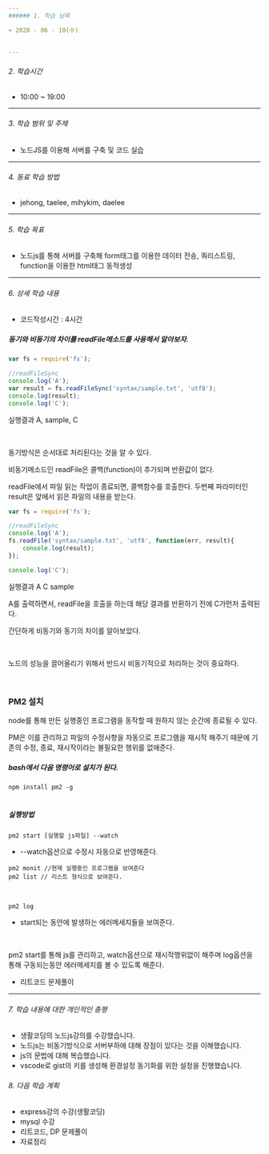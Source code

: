 ```yaml
---
###### 1. 학습 날짜

- 2020 - 06 - 10(수)
 

---
```


###### 2. 학습시간

- 10:00 ~ 19:00

---

###### 3. 학습 범위 및 주제

- 노드JS를 이용해 서버를 구축 및 코드 실습

---

###### 4. 동료 학습 방법 

- jehong, taelee, mihykim, daelee

---

###### 5. 학습 목표 

- 노드js를 통해 서버를 구축해 form태그를 이용한 데이터 전송, 쿼리스트링, function을 이용한 html태그 동적생성

---

###### 6. 상세 학습 내용

- 코드작성시간 :  4시간

##### 동기와 비동기의 차이를 readFile메소드를 사용해서 알아보자.<br>

```javascript
var fs = require('fs');

//readFileSync
console.log('A');
var result = fs.readFileSync('syntax/sample.txt', 'utf8');
console.log(result);
console.log('C');
```

실행결과  A, sample, C

<br>

동기방식은 순서대로 처리된다는 것을 알 수 있다.

비동기메소드인 readFile은 콜백(function)이 추가되며 반환값이 없다.

readFile에서 파일 읽는 작업이 종료되면, 콜백함수를 호출한다. 두번째 파라미터인 result은 앞에서 읽은 파일의 내용을 받는다.

```javascript
var fs = require('fs');

//readFileSync
console.log('A');
fs.readFile('syntax/sample.txt', 'utf8', function(err, result){
    console.log(result);
});

console.log('C');
```

실행결과 A C sample<br>

A를 출력하면서, readFile을 호출을 하는데 해당 결과를 반환하기 전에 C가먼저 출력된다.

간단하게 비동기와 동기의 차이를 알아보았다.

<br>

노드의 성능을 끌어올리기 위해서 반드시 비동기적으로 처리하는 것이 중요하다.

<br>

### PM2 설치<br>

node를 통해 만든 실행중인 프로그램을 동작할 때 원하지 않는 순간에 종료될 수 있다. 

PM은 이를 관리하고 파일의 수정사항을 자동으로 프로그램을 재시작 해주기 때문에 기존의 수정, 종료, 재시작이라는 불필요한 행위를 없애준다.<br>

##### bash에서 다음 명령어로 설치가 된다.

```
npm install pm2 -g
```

##### <br>실행방법

```
pm2 start [실행할 js파일] --watch
```

- --watch옵션으로 수정시 자동으로 반영해준다.

```
pm2 monit //현재 실행중인 프로그램을 보여준다
pm2 list // 리스트 형식으로 보여준다.
```

<br>

```
pm2 log
```

- start되는 동안에 발생하는 에러메세지들을 보여준다.

<br>

pm2 start를 통해 js를 관리하고, watch옵션으로 재시작행위없이 해주며 log옵션을 통해 구동되는동안 에러메세지를 볼 수 있도록 해준다.



+ 리트코드 문제풀이

---

###### 7. 학습 내용에 대한 개인적인 총평

- 생활코딩의 노드js강의를 수강했습니다.
- 노드js는 비동기방식으로 서버부하에 대해 장점이 있다는 것을 이해했습니다.
- js의 문법에 대해 복습했습니다.
- vscode로 gist의 키를 생성해 환경설정 동기화를 위한 설정을 진행했습니다.

###### 8. 다음 학습 계획

- express강의 수강(생활코딩)
- mysql 수강
- 리트코드, DP 문제풀이
- 자료정리